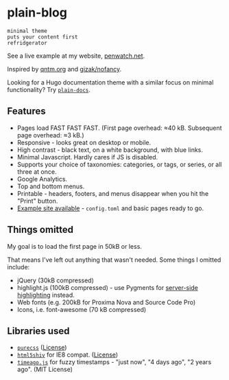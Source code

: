 # plain-blog

    minimal theme
    puts your content first
    refridgerator

See a live example at my website, [penwatch.net](//penwatch.net/).

Inspired by [qntm.org](//qntm.org) and [gizak/nofancy](https://github.com/gizak/nofancy).

Looking for a Hugo documentation theme with a similar focus on minimal functionality? Try [`plain-docs`](//github.com/LiaungYip/plain-docs/).

## Features

* Pages load FAST FAST FAST. (First page overhead: ≈40 kB. Subsequent page overhead: ≈3 kB.)
* Responsive - looks great on desktop or mobile.
* High contrast - black text, on a white background, with blue links.
* Minimal Javascript. Hardly cares if JS is disabled.
* Supports your choice of taxonomies: categories, or tags, or series, or all three at once.
* Google Analytics.
* Top and bottom menus.
* Printable - headers, footers, and menus disappear when you hit the "Print" button.
* [Example site available](https://github.com/LiaungYip/plain-blog-example) - `config.toml` and basic pages ready to go.

## Things omitted

My goal is to load the first page in 50kB or less.

That means I've left out anything that wasn't needed. Some things I omitted include:

* jQuery (30kB compressed)
* highlight.js (100kB compressed) - use Pygments for [server-side highlighting](https://gohugo.io/extras/highlighting/) instead.
* Web fonts (e.g. 200kB for Proxima Nova and Source Code Pro)
* Icons, i.e. font-awesome (70 kB compressed)

## Libraries used

* [`purecss`](https://purecss.io/) ([License](https://github.com/yahoo/pure/blob/master/LICENSE.md))
* [`html5shiv`](https://github.com/aFarkas/html5shiv) for IE8 compat. ([License](https://github.com/aFarkas/html5shiv/blob/master/MIT%20and%20GPL2%20licenses.md))
* [`timeago.js`](https://github.com/hustcc/timeago.js) for fuzzy timestamps - "just now", "4 days ago", "2 years ago". (MIT License)